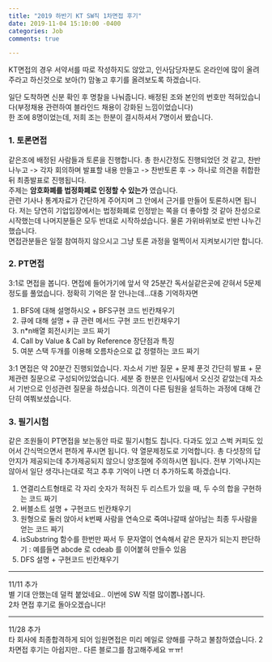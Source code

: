 ```yaml
---
title: "2019 하반기 KT SW직 1차면접 후기"
date: 2019-11-04 15:10:00 -0400
categories: Job
comments: true

---
```


KT면접의 경우 서약서를 따로 작성하지도 않았고, 인사담당자분도 온라인에 많이 올려주라고 하신것으로 보아(?) 맘놓고 후기를 올려보도록 하겠습니다.   

일단 도착하면 신분 확인 후 명찰을 나눠줍니다. 배정된 조와 본인의 번호만 적혀있습니다(부정채용 관련하여 블라인드 채용이 강화된 느낌이었습니다)  
한 조에 8명이었는데, 저희 조는 한분이 결시하셔서 7명이서 봤습니다.  

### 1. 토론면접

같은조에 배정된 사람들과 토론을 진행합니다. 총 한시간정도 진행되었던 것 같고, 찬반 나누고 -> 각자 회의하며 발표할 내용 만들고 -> 찬반토론 후 -> 하나로 의견을 취합한 뒤 최종발표로 진행됩니다.  
주제는 **암호화폐를 법정화폐로 인정할 수 있는가** 였습니다.  
관련 기사나 통계자료가 간단하게 주어지며 그 안에서 근거를 만들어 토론하시면 됩니다. 저는 당연히 기업입장에서는 법정화폐로 인정받는 쪽을 더 좋아할 것 같아 찬성으로 시작했는데 나머지분들은 모두 반대로 시작하셨습니다. 물론 가위바위보로 반반 나누긴 했습니다.  
면접관분들은 일절 참여하지 않으시고 그냥 토론 과정을 멀찍이서 지켜보시기만 합니다.  

### 2. PT면접

3:1로 면접을 봅니다. 면접에 들어가기에 앞서 약 25분간 독서실같은곳에 갇혀서 5문제정도를 풀었습니다. 정확히 기억은 잘 안나는데...대충 기억하자면  
1. BFS에 대해 설명하시오 + BFS구현 코드 빈칸채우기 
2. 큐에 대해 설명 + 큐 관련 메서드 구현 코드 빈칸채우기 
3. n*n배열 회전시키는 코드 짜기 
4. Call by Value & Call by Reference 장단점과 특징 
5. 여분 스택 두개를 이용해 오름차순으로 값 정렬하는 코드 짜기  

3:1 면접은 약 20분간 진행되었습니다. 자소서 기반 질문 + 문제 푼것 간단히 발표 + 문제관련 질문으로 구성되어있었습니다. 
세분 중 한분은 인사팀에서 오신것 같았는데 자소서 기반으로 인성관련 질문을 하셨습니다. 의견이 다른 팀원을 설득하는 과정에 대해 간단히 여쭤보셨습니다.

### 3. 필기시험
같은 조원들이 PT면접을 보는동안 따로 필기시험도 칩니다. 다과도 있고 스벅 커피도 있어서 간식먹으면서 편하게 푸시면 됩니다. 약 열문제정도로 기억합니다. 총 다섯장의 답안지가 제공되는데 추가제공되지 않으니 양조절에 주의하시면 됩니다. 전부 기억나지는 않아서 일단 생각나는대로 적고 추후 기억이 나면 더 추가하도록 하겠습니다.
1. 연결리스트형태로 각 자리 숫자가 적혀진 두 리스트가 있을 때, 두 수의 합을 구현하는 코드 짜기
2. 버블소트 설명 + 구현코드 빈칸채우기
3. 원형으로 둘러 앉아서 k번째 사람을 연속으로 죽여나갈때 살아남는 최종 두사람을 얻는 코드 짜기 
4. isSubstring 함수를 한번만 짜서 두 문자열이 연속해서 같은 문자가 되는지 판단하기 : 예를들면 abcde 로 cdeab 를 이어붙혀 만들수 있음
5. DFS 설명 + 구현코드 빈칸채우기

---
11/11 추가  
별 기대 안했는데 덜컥 붙었네요.. 이번에 SW 직렬 많이뽑나봅니다.  
2차 면접 후기로 돌아오겠습니다!

---
11/28 추가  
타 회사에 최종합격하게 되어 임원면접은 미리 메일로 양해를 구하고 불참하였습니다. 2차면접 후기는 아쉽지만.. 다른 블로그를 참고해주세요 ㅠㅠ!
